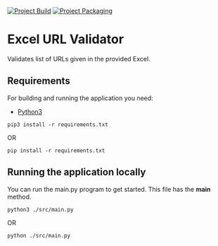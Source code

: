 [![Project Build](https://github.com/pawanJ09/url-validator/actions/workflows/build.yml/badge.svg)](https://github.com/pawanJ09/url-validator/actions/workflows/build.yml)
[![Project Packaging](https://github.com/pawanJ09/url-validator/actions/workflows/package.yml/badge.svg)](https://github.com/pawanJ09/url-validator/actions/workflows/package.yml)

# Excel URL Validator

Validates list of URLs given in the provided Excel.

## Requirements

For building and running the application you need:

- [Python3](https://www.python.org/downloads/)

```shell
pip3 install -r requirements.txt
```
OR
```shell
pip install -r requirements.txt
```

## Running the application locally

You can run the main.py program to get started. This file has the __main__ method.

```shell
python3 ./src/main.py
```
OR
```shell
python ./src/main.py
```

